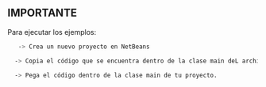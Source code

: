 ## IMPORTANTE
  
Para ejecutar los ejemplos:

```bash
   -> Crea un nuevo proyecto en NetBeans
```
```bash
  -> Copia el código que se encuentra dentro de la clase main deL archivo
```


```bash
  -> Pega el código dentro de la clase main de tu proyecto.
```
